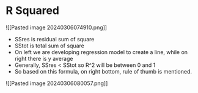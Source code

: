  # R Squared

![[Pasted image 20240306074910.png]]

* SSres is residual sum of square
* SStot is total sum of square
* On left we are developing regression model to create a line, while on right there is y average
* Generally, SSres < SStot so R^2 will be between 0 and 1
* So based on this formula, on right bottom, rule of thumb is mentioned.

![[Pasted image 20240306080057.png]]